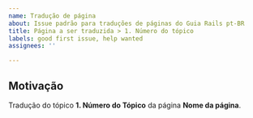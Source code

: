 ```yaml
---
name: Tradução de página
about: Issue padrão para traduções de páginas do Guia Rails pt-BR
title: Página a ser traduzida > 1. Número do tópico
labels: good first issue, help wanted
assignees: ''

---
```


## Motivação

Tradução do tópico **1. Número do Tópico** da página **Nome da página**.
